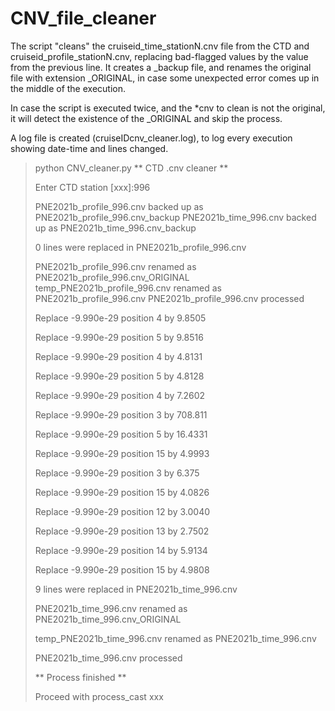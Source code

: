 # CNV_file_cleaner

The script "cleans" the cruiseid_time_stationN.cnv file from the CTD and cruiseid_profile_stationN.cnv, replacing bad-flagged values by the value from the previous line. It creates a _backup file, and renames the original file with extension _ORIGINAL, in case some unexpected error comes up in the middle of the execution.

In case the script is executed twice, and the *cnv to clean is not the original, it will detect the existence of the _ORIGINAL and skip the process.

A log file is created (cruiseIDcnv_cleaner.log), to log every execution showing date-time and lines changed.

> python CNV_cleaner.py
> ** CTD .cnv cleaner **
> 
> 
> Enter CTD station [xxx]:996
> 
> PNE2021b_profile_996.cnv backed up as PNE2021b_profile_996.cnv_backup
> PNE2021b_time_996.cnv backed up as PNE2021b_time_996.cnv_backup
>  
> 0 lines were replaced in PNE2021b_profile_996.cnv
> 
> PNE2021b_profile_996.cnv renamed as PNE2021b_profile_996.cnv_ORIGINAL
> temp_PNE2021b_profile_996.cnv renamed as PNE2021b_profile_996.cnv
> PNE2021b_profile_996.cnv processed
> 
> 
> Replace -9.990e-29 position 4 by 9.8505
> 
> Replace -9.990e-29 position 5 by 9.8516
> 
> Replace -9.990e-29 position 4 by 4.8131
> 
> Replace -9.990e-29 position 5 by 4.8128
> 
> Replace -9.990e-29 position 4 by 7.2602
> 
> Replace -9.990e-29 position 3 by 708.811
> 
> Replace -9.990e-29 position 5 by 16.4331
> 
> Replace -9.990e-29 position 15 by 4.9993
> 
> Replace -9.990e-29 position 3 by 6.375
> 
> Replace -9.990e-29 position 15 by 4.0826
> 
> Replace -9.990e-29 position 12 by 3.0040
> 
> Replace -9.990e-29 position 13 by 2.7502
> 
> Replace -9.990e-29 position 14 by 5.9134
> 
> Replace -9.990e-29 position 15 by 4.9808
> 
> 9 lines were replaced in PNE2021b_time_996.cnv
> 
> PNE2021b_time_996.cnv renamed as PNE2021b_time_996.cnv_ORIGINAL
> 
> temp_PNE2021b_time_996.cnv renamed as PNE2021b_time_996.cnv
> 
> PNE2021b_time_996.cnv processed
> 
> 
> 
> 
> ** Process finished **
> 
> Proceed with process_cast xxx
